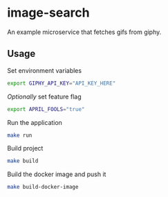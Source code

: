 # image-search
An example microservice that fetches gifs from giphy.

## Usage

Set environment variables

```bash
export GIPHY_API_KEY="API_KEY_HERE"
```

*Optionally* set feature flag

```bash
export APRIL_FOOLS="true"
```

Run the application

```bash
make run
```

Build project

```bash
make build
```

Build the docker image and push it

```bash
make build-docker-image
```
